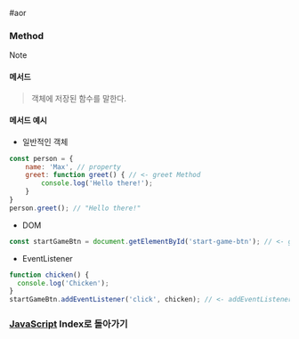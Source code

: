 #aor 
### Method
>[!note]
>#### 메서드
>
>>객체에 저장된 함수를 말한다.
#### 메서드 예시
- 일반적인 객체
```js
const person = {
	name: 'Max', // property
	greet: function greet() { // <- greet Method
		console.log('Hello there!');
	}
}
person.greet(); // "Hello there!" 
```
- DOM
```js
const startGameBtn = document.getElementById('start-game-btn'); // <- getElementById Method
```
- EventListener
```js
function chicken() {
  console.log('Chicken');
}
startGameBtn.addEventListener('click', chicken); // <- addEventListener Method
```
### [JavaScript](../../../Dev-Index/JavaScript.md) Index로 돌아가기